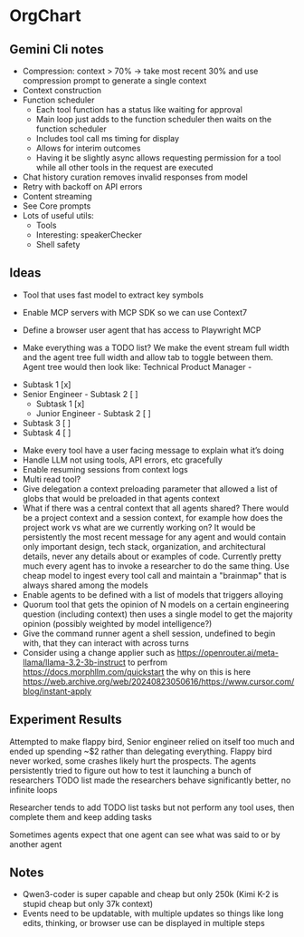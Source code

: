 # OrgChart

## Gemini Cli notes

- Compression: context > 70% -> take most recent 30% and use compression prompt to generate a single context
- Context construction
- Function scheduler
  - Each tool function has a status like waiting for approval
  - Main loop just adds to the function scheduler then waits on the function scheduler
  - Includes tool call ms timing for display
  - Allows for interim outcomes
  - Having it be slightly async allows requesting permission for a tool while all other tools in the request are executed
- Chat history curation removes invalid responses from model
- Retry with backoff on API errors
- Content streaming
- See Core prompts
- Lots of useful utils:
  - Tools
  - Interesting: speakerChecker
  - Shell safety

## Ideas

- Tool that uses fast model to extract key symbols
- Enable MCP servers with MCP SDK so we can use Context7
- Define a browser user agent that has access to Playwright MCP

- Make everything was a TODO list? We make the event stream full width and the agent tree full width and allow tab to toggle between them. Agent tree would then look like:
  Technical Product Manager - <Main task>

* Subtask 1 [x]
* Senior Engineer - Subtask 2 [ ]
  - Subtask 1 [x]
  - Junior Engineer - Subtask 2 [ ]
* Subtask 3 [ ]
* Subtask 4 [ ]

- Make every tool have a user facing message to explain what it’s doing
- Handle LLM not using tools, API errors, etc gracefully
- Enable resuming sessions from context logs
- Multi read tool?
- Give delegation a context preloading parameter that allowed a list of globs that would be preloaded in that agents context
- What if there was a central context that all agents shared? There would be a project context and a session context, for example how does the project work vs what are we currently working on? It would be persistently the most recent message for any agent and would contain only important design, tech stack, organization, and architectural details, never any details about or examples of code. Currently pretty much every agent has to invoke a researcher to do the same thing. Use cheap model to ingest every tool call and maintain a "brainmap" that is always shared among the models
- Enable agents to be defined with a list of models that triggers alloying
- Quorum tool that gets the opinion of N models on a certain engineering question (including context) then uses a single model to get the majority opinion (possibly weighted by model intelligence?)
- Give the command runner agent a shell session, undefined to begin with, that they can interact with across turns
- Consider using a change applier such as https://openrouter.ai/meta-llama/llama-3.2-3b-instruct to perfrom https://docs.morphllm.com/quickstart the why on this is here https://web.archive.org/web/20240823050616/https://www.cursor.com/blog/instant-apply

## Experiment Results

Attempted to make flappy bird, Senior engineer relied on itself too much and ended up spending ~$2 rather than delegating everything. Flappy bird never worked, some crashes likely hurt the prospects. The agents persistently tried to figure out how to test it launching a bunch of researchers
TODO list made the researchers behave significantly better, no infinite loops

Researcher tends to add TODO list tasks but not perform any tool uses, then complete them and keep adding tasks

Sometimes agents expect that one agent can see what was said to or by another agent

## Notes

- Qwen3-coder is super capable and cheap but only 250k (Kimi K-2 is stupid cheap but only 37k context)
- Events need to be updatable, with multiple updates so things like long edits, thinking, or browser use can be displayed in multiple steps
